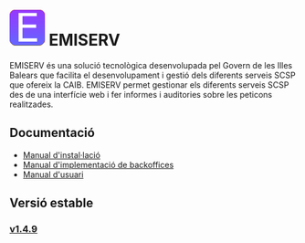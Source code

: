 # ![Logo](https://github.com/GovernIB/emiserv/raw/master/assets/emiserv_logo.png) EMISERV
EMISERV és una solució tecnològica desenvolupada pel Govern de les Illes Balears que facilita el desenvolupament i gestió dels diferents serveis SCSP que ofereix la CAIB. EMISERV permet gestionar els diferents serveis SCSP des de una interfície web i fer informes i auditories sobre les peticons realitzades.
## <a name="docs"></a> Documentació
* [Manual d'instal·lació](https://github.com/GovernIB/emiserv/raw/emiserv-1.4/doc/odt/00_emiserv_instalar.odt)
* [Manual d'implementació de backoffices](https://github.com/GovernIB/emiserv/raw/emiserv-1.4/doc/odt/01_emiserv_backoffice.odt)
* [Manual d'usuari](https://github.com/GovernIB/pinbal/raw/pinbal-1.4/doc/odt/02_emiserv_usuari.odt)
## <a name="v_estable"></a> Versió estable
### [v1.4.9](https://github.com/GovernIB/emiserv/releases/tag/v1.4.9)
